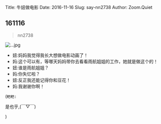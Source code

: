 Title: 牛妞做电影
Date: 2016-11-16
Slug: say-nn2738
Author: Zoom.Quiet


## 161116
> nn2738

![...jpg](http://zoomquiet.qiniucdn.com/niuniu-albums/nn2016/161116-nn2738.jpeg?imageView2/2/w/360)

- 妞:妈妈我觉得我长大想做电影动画了！
- 妈:这个可以有，等哪天妈妈带你去看看雨航姐姐的工作，她就是做这个的！
- 妞:谁是雨航姐姐？
- 妈:你失忆啦？
- 妞:反正我还能记得你和豆花！
- 妈:我谢谢你啊！


(`粑粑:` 

是也乎,(￣▽￣)


)

